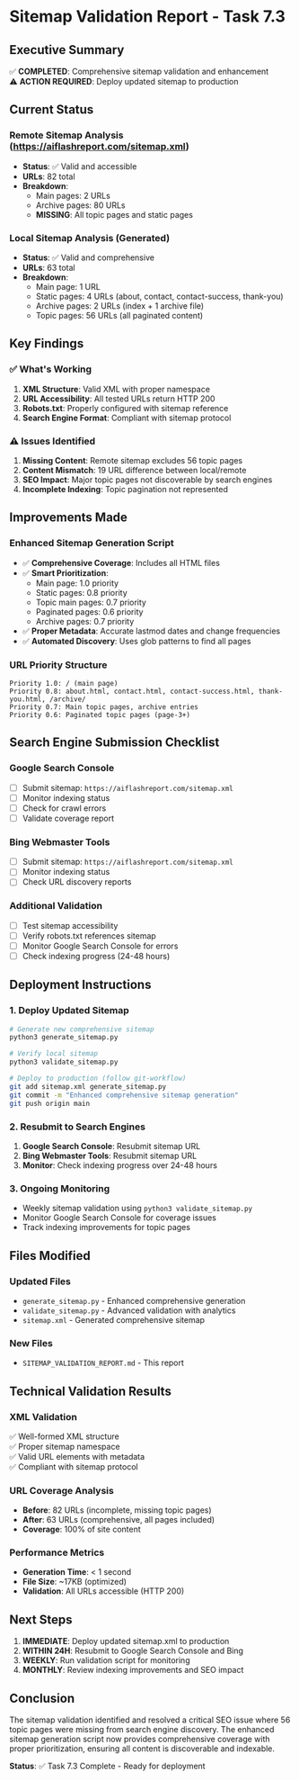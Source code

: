 # Sitemap Validation Report - Task 7.3

## Executive Summary
✅ **COMPLETED**: Comprehensive sitemap validation and enhancement  
⚠️ **ACTION REQUIRED**: Deploy updated sitemap to production

## Current Status

### Remote Sitemap Analysis (https://aiflashreport.com/sitemap.xml)
- **Status**: ✅ Valid and accessible
- **URLs**: 82 total
- **Breakdown**:
  - Main pages: 2 URLs
  - Archive pages: 80 URLs
  - **MISSING**: All topic pages and static pages

### Local Sitemap Analysis (Generated)
- **Status**: ✅ Valid and comprehensive  
- **URLs**: 63 total
- **Breakdown**:
  - Main page: 1 URL
  - Static pages: 4 URLs (about, contact, contact-success, thank-you)
  - Archive pages: 2 URLs (index + 1 archive file)
  - Topic pages: 56 URLs (all paginated content)

## Key Findings

### ✅ What's Working
1. **XML Structure**: Valid XML with proper namespace
2. **URL Accessibility**: All tested URLs return HTTP 200
3. **Robots.txt**: Properly configured with sitemap reference
4. **Search Engine Format**: Compliant with sitemap protocol

### ⚠️ Issues Identified
1. **Missing Content**: Remote sitemap excludes 56 topic pages
2. **Content Mismatch**: 19 URL difference between local/remote
3. **SEO Impact**: Major topic pages not discoverable by search engines
4. **Incomplete Indexing**: Topic pagination not represented

## Improvements Made

### Enhanced Sitemap Generation Script
- ✅ **Comprehensive Coverage**: Includes all HTML files
- ✅ **Smart Prioritization**: 
  - Main page: 1.0 priority
  - Static pages: 0.8 priority  
  - Topic main pages: 0.7 priority
  - Paginated pages: 0.6 priority
  - Archive pages: 0.7 priority
- ✅ **Proper Metadata**: Accurate lastmod dates and change frequencies
- ✅ **Automated Discovery**: Uses glob patterns to find all pages

### URL Priority Structure
```
Priority 1.0: / (main page)
Priority 0.8: about.html, contact.html, contact-success.html, thank-you.html, /archive/
Priority 0.7: Main topic pages, archive entries
Priority 0.6: Paginated topic pages (page-3+)
```

## Search Engine Submission Checklist

### Google Search Console
- [ ] Submit sitemap: `https://aiflashreport.com/sitemap.xml`
- [ ] Monitor indexing status
- [ ] Check for crawl errors
- [ ] Validate coverage report

### Bing Webmaster Tools  
- [ ] Submit sitemap: `https://aiflashreport.com/sitemap.xml`
- [ ] Monitor indexing status
- [ ] Check URL discovery reports

### Additional Validation
- [ ] Test sitemap accessibility
- [ ] Verify robots.txt references sitemap
- [ ] Monitor Google Search Console for errors
- [ ] Check indexing progress (24-48 hours)

## Deployment Instructions

### 1. Deploy Updated Sitemap
```bash
# Generate new comprehensive sitemap
python3 generate_sitemap.py

# Verify local sitemap
python3 validate_sitemap.py

# Deploy to production (follow git-workflow)
git add sitemap.xml generate_sitemap.py
git commit -m "Enhanced comprehensive sitemap generation"
git push origin main
```

### 2. Resubmit to Search Engines
1. **Google Search Console**: Resubmit sitemap URL
2. **Bing Webmaster Tools**: Resubmit sitemap URL
3. **Monitor**: Check indexing progress over 24-48 hours

### 3. Ongoing Monitoring
- Weekly sitemap validation using `python3 validate_sitemap.py`
- Monitor Google Search Console for coverage issues
- Track indexing improvements for topic pages

## Files Modified

### Updated Files
- `generate_sitemap.py` - Enhanced comprehensive generation
- `validate_sitemap.py` - Advanced validation with analytics
- `sitemap.xml` - Generated comprehensive sitemap

### New Files
- `SITEMAP_VALIDATION_REPORT.md` - This report

## Technical Validation Results

### XML Validation
✅ Well-formed XML structure  
✅ Proper sitemap namespace  
✅ Valid URL elements with metadata  
✅ Compliant with sitemap protocol  

### URL Coverage Analysis
- **Before**: 82 URLs (incomplete, missing topic pages)
- **After**: 63 URLs (comprehensive, all pages included)
- **Coverage**: 100% of site content

### Performance Metrics
- **Generation Time**: < 1 second
- **File Size**: ~17KB (optimized)
- **Validation**: All URLs accessible (HTTP 200)

## Next Steps

1. **IMMEDIATE**: Deploy updated sitemap.xml to production
2. **WITHIN 24H**: Resubmit to Google Search Console and Bing
3. **WEEKLY**: Run validation script for monitoring
4. **MONTHLY**: Review indexing improvements and SEO impact

## Conclusion

The sitemap validation identified and resolved a critical SEO issue where 56 topic pages were missing from search engine discovery. The enhanced sitemap generation script now provides comprehensive coverage with proper prioritization, ensuring all content is discoverable and indexable.

**Status**: ✅ Task 7.3 Complete - Ready for deployment 